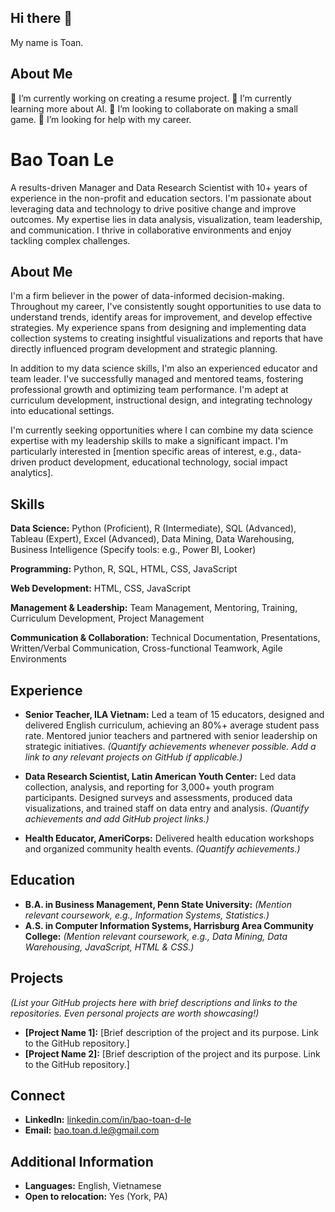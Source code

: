 ## Hi there 👋
My name is Toan.

## About Me
🔭 I’m currently working on creating a resume project.
🌱 I’m currently learning more about AI.
👯 I’m looking to collaborate on making a small game.
🤔 I’m looking for help with my career.

# Bao Toan Le

A results-driven Manager and Data Research Scientist with 10+ years of experience in the non-profit and education sectors.  I'm passionate about leveraging data and technology to drive positive change and improve outcomes. My expertise lies in data analysis, visualization, team leadership, and communication. I thrive in collaborative environments and enjoy tackling complex challenges.

## About Me

I'm a firm believer in the power of data-informed decision-making.  Throughout my career, I've consistently sought opportunities to use data to understand trends, identify areas for improvement, and develop effective strategies.  My experience spans from designing and implementing data collection systems to creating insightful visualizations and reports that have directly influenced program development and strategic planning.

In addition to my data science skills, I'm also an experienced educator and team leader. I've successfully managed and mentored teams, fostering professional growth and optimizing team performance.  I'm adept at curriculum development, instructional design, and integrating technology into educational settings.

I'm currently seeking opportunities where I can combine my data science expertise with my leadership skills to make a significant impact. I'm particularly interested in [mention specific areas of interest, e.g., data-driven product development, educational technology, social impact analytics].

## Skills

**Data Science:** Python (Proficient), R (Intermediate), SQL (Advanced), Tableau (Expert), Excel (Advanced), Data Mining, Data Warehousing, Business Intelligence (Specify tools: e.g., Power BI, Looker)

**Programming:** Python, R, SQL, HTML, CSS, JavaScript

**Web Development:** HTML, CSS, JavaScript

**Management & Leadership:** Team Management, Mentoring, Training, Curriculum Development, Project Management

**Communication & Collaboration:** Technical Documentation, Presentations, Written/Verbal Communication, Cross-functional Teamwork, Agile Environments

## Experience

* **Senior Teacher, ILA Vietnam:** Led a team of 15 educators, designed and delivered English curriculum, achieving an 80%+ average student pass rate. Mentored junior teachers and partnered with senior leadership on strategic initiatives.  _(Quantify achievements whenever possible.  Add a link to any relevant projects on GitHub if applicable.)_

* **Data Research Scientist, Latin American Youth Center:** Led data collection, analysis, and reporting for 3,000+ youth program participants. Designed surveys and assessments, produced data visualizations, and trained staff on data entry and analysis. _(Quantify achievements and add GitHub project links.)_

* **Health Educator, AmeriCorps:** Delivered health education workshops and organized community health events. _(Quantify achievements.)_

## Education

* **B.A. in Business Management, Penn State University:**  _(Mention relevant coursework, e.g., Information Systems, Statistics.)_
* **A.S. in Computer Information Systems, Harrisburg Area Community College:** _(Mention relevant coursework, e.g., Data Mining, Data Warehousing, JavaScript, HTML & CSS.)_

## Projects

_(List your GitHub projects here with brief descriptions and links to the repositories. Even personal projects are worth showcasing!)_

* **[Project Name 1]:** [Brief description of the project and its purpose.  Link to the GitHub repository.]
* **[Project Name 2]:** [Brief description of the project and its purpose.  Link to the GitHub repository.]

## Connect

* **LinkedIn:** [linkedin.com/in/bao-toan-d-le](linkedin.com/in/bao-toan-d-le)
* **Email:** bao.toan.d.le@gmail.com

## Additional Information

* **Languages:** English, Vietnamese
* **Open to relocation:** Yes (York, PA)
<!--
**baotoandle/baotoandle** is a ✨ _special_ ✨ repository because its `README.md` (this file) appears on your GitHub profile.

Here are some ideas to get you started:

- 🔭 I’m currently working on ...
- 🌱 I’m currently learning ...
- 👯 I’m looking to collaborate on ...
- 🤔 I’m looking for help with ...
- 💬 Ask me about ...
- 📫 How to reach me: ...
- 😄 Pronouns: ...
- ⚡ Fun fact: ...
-->
